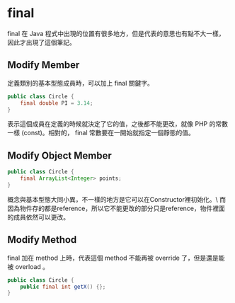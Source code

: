 final
=====

final 在 Java 程式中出現的位置有很多地方，但是代表的意思也有點不大一樣，因此才出現了這個筆記。

Modify Member
-------------

定義類別的基本型態成員時，可以加上 final 關鍵字。

```java
public class Circle {
    final double PI = 3.14;
}
```

表示這個成員在定義的時候就決定了它的值，之後都不能更改，就像 PHP 的常數一樣 (const)。相對的， final 常數要在一開始就指定一個靜態的值。

Modify Object Member
--------------------

```java
public class Circle {
    final ArrayList<Integer> points;
}
```

概念與基本型態大同小異，不一樣的地方是它可以在Constructor裡初始化。\\
而因為物件存的都是reference，所以它不能更改的部分只是reference，物件裡面的成員依然可以更改。

Modify Method
-------------

final 加在 method 上時，代表這個 method 不能再被 override 了，但是還是能被 overload 。

```java
public class Circle {
    public final int getX() {};
}
```
